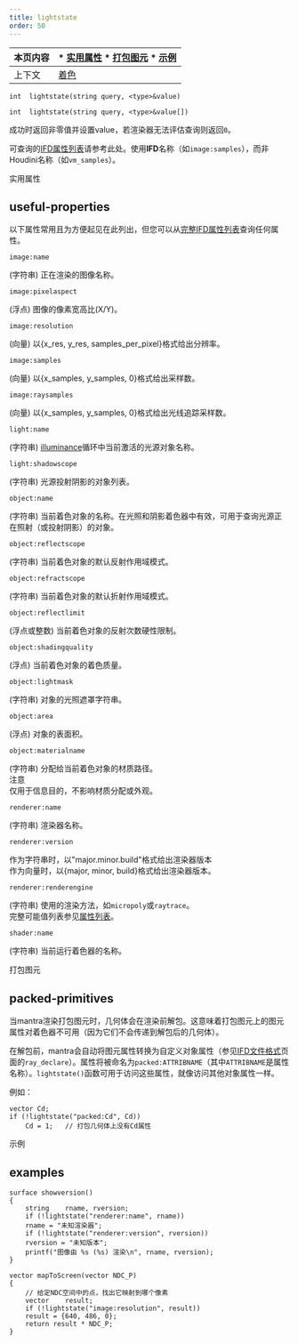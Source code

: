 ```yaml
---
title: lightstate
order: 50
---
```

  

| 本页内容 | * [实用属性](#useful-properties) * [打包图元](#packed-primitives) * [示例](#examples) |  
| --- | --- |  
| 上下文 | [着色](../contexts/shading.html) |  

`int  lightstate(string query, <type>&value)`  

`int  lightstate(string query, <type>&value[])`  

成功时返回非零值并设置value，若渲染器无法评估查询则返回`0`。  

可查询的[IFD属性列表](../../props/mantra.html)请参考此处。使用**IFD**名称（如`image:samples`），而非Houdini名称（如`vm_samples`）。  

实用属性  

## useful-properties  

以下属性常用且为方便起见在此列出，但您可以从[完整IFD属性列表](../../props/mantra.html)查询任何属性。  

`image:name`  

(字符串) 正在渲染的图像名称。  

`image:pixelaspect`  

(浮点) 图像的像素宽高比(X/Y)。  

`image:resolution`  

(向量) 以{x_res, y_res, samples_per_pixel}格式给出分辨率。  

`image:samples`  

(向量) 以{x_samples, y_samples, 0}格式给出采样数。  

`image:raysamples`  

(向量) 以{x_samples, y_samples, 0}格式给出光线追踪采样数。  

`light:name`  

(字符串) [illuminance](./illuminance "遍历场景中所有光源，为每个光源调用光照着色器以设置Cl和L全局变量。")循环中当前激活的光源对象名称。  

`light:shadowscope`  

(字符串) 光源投射阴影的对象列表。  

`object:name`  

(字符串) 当前着色对象的名称。在光照和阴影着色器中有效，可用于查询光源正在照射（或投射阴影）的对象。  

`object:reflectscope`  

(字符串) 当前着色对象的默认反射作用域模式。  

`object:refractscope`  

(字符串) 当前着色对象的默认折射作用域模式。  

`object:reflectlimit`  

(浮点或整数) 当前着色对象的反射次数硬性限制。  

`object:shadingquality`  

(浮点) 当前着色对象的着色质量。  

`object:lightmask`  

(字符串) 对象的光照遮罩字符串。  

`object:area`  

(浮点) 对象的表面积。  

`object:materialname`  

(字符串) 分配给当前着色对象的材质路径。  
注意  
仅用于信息目的，不影响材质分配或外观。  

`renderer:name`  

(字符串) 渲染器名称。  

`renderer:version`  

作为字符串时，以"major.minor.build"格式给出渲染器版本  
作为向量时，以{major, minor, build}格式给出渲染器版本。  

`renderer:renderengine`  

(字符串) 使用的渲染方法，如`micropoly`或`raytrace`。  
完整可能值列表参见[属性列表](../../props/mantra.html)。  

`shader:name`  

(字符串) 当前运行着色器的名称。  

打包图元  

## packed-primitives  

当mantra渲染打包图元时，几何体会在渲染前解包。这意味着打包图元上的图元属性对着色器不可用（因为它们不会传递到解包后的几何体）。  

在解包前，mantra会自动将图元属性转换为自定义对象属性（参见[IFD文件格式](../../render/ifd.html)页面的`ray_declare`）。属性将被命名为`packed:ATTRIBNAME`（其中`ATTRIBNAME`是属性名称）。`lightstate()`函数可用于访问这些属性，就像访问其他对象属性一样。  

例如：  

```vex  
vector Cd;  
if (!lightstate("packed:Cd", Cd))  
    Cd = 1;   // 打包几何体上没有Cd属性  

```  

示例  

## examples  

```vex  
surface showversion()   
{  
    string    rname, rversion;  
    if (!lightstate("renderer:name", rname))  
    rname = "未知渲染器";  
    if (!lightstate("renderer:version", rversion))  
    rversion = "未知版本";  
    printf("图像由 %s (%s) 渲染\n", rname, rversion);  
}  

vector mapToScreen(vector NDC_P)  
{  
    // 给定NDC空间中的点，找出它映射到哪个像素  
    vector    result;  
    if (!lightstate("image:resolution", result))  
    result = {640, 486, 0};  
    return result * NDC_P;  
}  

```

